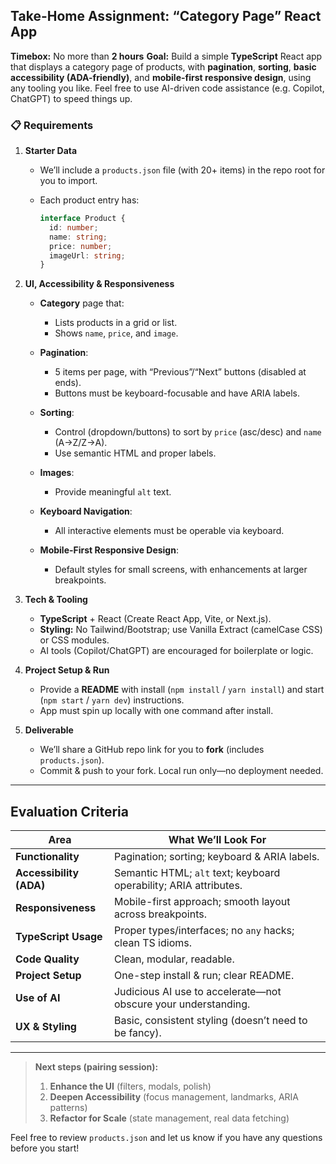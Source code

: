 ## Take-Home Assignment: “Category Page” React App

**Timebox:** No more than **2 hours**
**Goal:** Build a simple **TypeScript** React app that displays a category page of products, with **pagination**, **sorting**, **basic accessibility (ADA-friendly)**, and **mobile-first responsive design**, using any tooling you like. Feel free to use AI-driven code assistance (e.g. Copilot, ChatGPT) to speed things up.

### 📋 Requirements

1. **Starter Data**

   * We’ll include a `products.json` file (with 20+ items) in the repo root for you to import.
   * Each product entry has:

     ```ts
     interface Product {
       id: number;
       name: string;
       price: number;
       imageUrl: string;
     }
     ```

2. **UI, Accessibility & Responsiveness**

   * **Category** page that:

     * Lists products in a grid or list.
     * Shows `name`, `price`, and `image`.
   * **Pagination**:

     * 5 items per page, with “Previous”/“Next” buttons (disabled at ends).
     * Buttons must be keyboard-focusable and have ARIA labels.
   * **Sorting**:

     * Control (dropdown/buttons) to sort by `price` (asc/desc) and `name` (A→Z/Z→A).
     * Use semantic HTML and proper labels.
   * **Images**:

     * Provide meaningful `alt` text.
   * **Keyboard Navigation**:

     * All interactive elements must be operable via keyboard.
   * **Mobile-First Responsive Design**:

     * Default styles for small screens, with enhancements at larger breakpoints.

3. **Tech & Tooling**

   * **TypeScript** + React (Create React App, Vite, or Next.js).
   * **Styling:** No Tailwind/Bootstrap; use Vanilla Extract (camelCase CSS) or CSS modules.
   * AI tools (Copilot/ChatGPT) are encouraged for boilerplate or logic.

4. **Project Setup & Run**

   * Provide a **README** with install (`npm install` / `yarn install`) and start (`npm start` / `yarn dev`) instructions.
   * App must spin up locally with one command after install.

5. **Deliverable**

   * We’ll share a GitHub repo link for you to **fork** (includes `products.json`).
   * Commit & push to your fork. Local run only—no deployment needed.

---

## Evaluation Criteria

| Area                    | What We’ll Look For                                               |
| ----------------------- | ----------------------------------------------------------------- |
| **Functionality**       | Pagination; sorting; keyboard & ARIA labels.                      |
| **Accessibility (ADA)** | Semantic HTML; `alt` text; keyboard operability; ARIA attributes. |
| **Responsiveness**      | Mobile-first approach; smooth layout across breakpoints.          |
| **TypeScript Usage**    | Proper types/interfaces; no `any` hacks; clean TS idioms.         |
| **Code Quality**        | Clean, modular, readable.                                         |
| **Project Setup**       | One-step install & run; clear README.                             |
| **Use of AI**           | Judicious AI use to accelerate—not obscure your understanding.    |
| **UX & Styling**        | Basic, consistent styling (doesn’t need to be fancy).             |

---

> **Next steps (pairing session):**
>
> 1. **Enhance the UI** (filters, modals, polish)
> 2. **Deepen Accessibility** (focus management, landmarks, ARIA patterns)
> 3. **Refactor for Scale** (state management, real data fetching)

Feel free to review `products.json` and let us know if you have any questions before you start!

